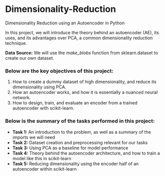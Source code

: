 # Dimensionality-Reduction
Dimensionality Reduction using an Autoencoder in Python

In this project, we will introduce the theory behind an autoencoder (AE), its uses, and its advantages over PCA, a common dimensionality reduction technique.

__Data Source:__ We will use the *make_blobs* function from sklearn.dataset to create our own dataset.

### Below are the key objectives of this project:
1.	How to create a dummy dataset of high dimensionality, and reduce its dimensionality using PCA.
2.	How an autoencoder works, and how it is essentially a nuanced neural network.
3.	How to design, train, and evaluate an encoder from a trained autoencoder with scikit-learn.

### Below is the summary of the tasks performed in this project:
- __Task 1:__ An introduction to the problem, as well as a summary of the imports we will need
- __Task 2:__ Dataset creation and preprocessing relevant for our tasks
- __Task 3:__ Using PCA as a baseline for model performance
- __Task 4:__ Theory behind the autoencoder architecture, and how to train a model like this in scikit-learn
- __Task 5:__ Reducing dimensionality using the encoder half of an autoencoder within scikit-learn
